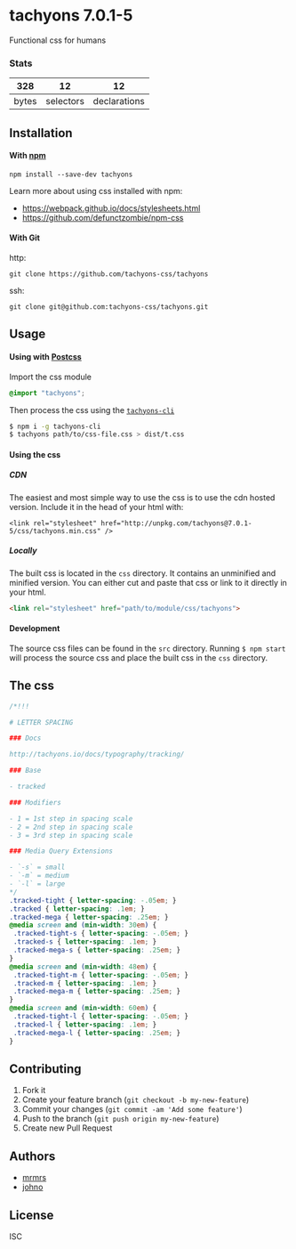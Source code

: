 # tachyons 7.0.1-5

Functional css for humans

### Stats

328 | 12 | 12
---|---|---
bytes | selectors | declarations

## Installation

#### With [npm](https://npmjs.com)

```
npm install --save-dev tachyons
```

Learn more about using css installed with npm:
* https://webpack.github.io/docs/stylesheets.html
* https://github.com/defunctzombie/npm-css

#### With Git

http:
```
git clone https://github.com/tachyons-css/tachyons
```

ssh:
```
git clone git@github.com:tachyons-css/tachyons.git
```

## Usage

#### Using with [Postcss](https://github.com/postcss/postcss)

Import the css module

```css
@import "tachyons";
```

Then process the css using the [`tachyons-cli`](https://github.com/tachyons-css/tachyons-cli)

```sh
$ npm i -g tachyons-cli
$ tachyons path/to/css-file.css > dist/t.css
```

#### Using the css

##### CDN
The easiest and most simple way to use the css is to use the cdn hosted version. Include it in the head of your html with:

```
<link rel="stylesheet" href="http://unpkg.com/tachyons@7.0.1-5/css/tachyons.min.css" />
```

##### Locally
The built css is located in the `css` directory. It contains an unminified and minified version.
You can either cut and paste that css or link to it directly in your html.

```html
<link rel="stylesheet" href="path/to/module/css/tachyons">
```

#### Development

The source css files can be found in the `src` directory.
Running `$ npm start` will process the source css and place the built css in the `css` directory.

## The css

```css
/*!!!

# LETTER SPACING

### Docs

http://tachyons.io/docs/typography/tracking/

### Base

- tracked

### Modifiers

- 1 = 1st step in spacing scale
- 2 = 2nd step in spacing scale
- 3 = 3rd step in spacing scale

### Media Query Extensions

- `-s` = small
- `-m` = medium
- `-l` = large
*/
.tracked-tight { letter-spacing: -.05em; }
.tracked { letter-spacing: .1em; }
.tracked-mega { letter-spacing: .25em; }
@media screen and (min-width: 30em) {
 .tracked-tight-s { letter-spacing: -.05em; }
 .tracked-s { letter-spacing: .1em; }
 .tracked-mega-s { letter-spacing: .25em; }
}
@media screen and (min-width: 48em) {
 .tracked-tight-m { letter-spacing: -.05em; }
 .tracked-m { letter-spacing: .1em; }
 .tracked-mega-m { letter-spacing: .25em; }
}
@media screen and (min-width: 60em) {
 .tracked-tight-l { letter-spacing: -.05em; }
 .tracked-l { letter-spacing: .1em; }
 .tracked-mega-l { letter-spacing: .25em; }
}
```

## Contributing

1. Fork it
2. Create your feature branch (`git checkout -b my-new-feature`)
3. Commit your changes (`git commit -am 'Add some feature'`)
4. Push to the branch (`git push origin my-new-feature`)
5. Create new Pull Request

## Authors

* [mrmrs](http://mrmrs.io)
* [johno](http://johnotander.com)

## License

ISC

